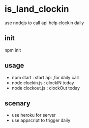 # is_land_clockin
use nodejs to call api help clockin daily

## init
npm init


## usage
* npm start : start api ,for daily call
* node clockin.js : clockIN today 
* node clockout.js : clockOut today



## scenary 
* use heroku for server 
* use appscript to trigger daily 
